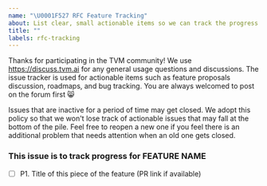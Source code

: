 ```yaml
---
name: "\U0001F527 RFC Feature Tracking"
about: List clear, small actionable items so we can track the progress of a change
title: ""
labels: rfc-tracking
---
```


Thanks for participating in the TVM community! We use https://discuss.tvm.ai for any general usage questions and discussions. The issue tracker is used for actionable items such as feature proposals discussion, roadmaps, and bug tracking. You are always welcomed to post on the forum first :smile_cat:

Issues that are inactive for a period of time may get closed. We adopt this policy so that we won't lose track of actionable issues that may fall at the bottom of the pile. Feel free to reopen a new one if you feel there is an additional problem that needs attention when an old one gets closed.

### This issue is to track progress for FEATURE NAME

- [ ] P1. Title of this piece of the feature (PR link if available)
